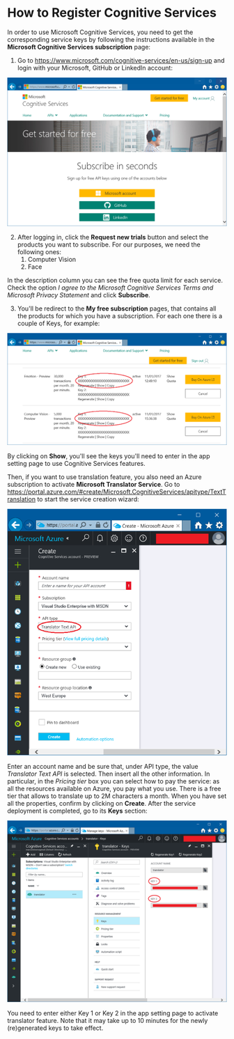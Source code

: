 # How to Register Cognitive Services

In order to use Microsoft Cognitive Services, you need to get the corresponding service keys by following the instructions available in the **Microsoft Cognitive Services subscription** page:

1. Go to https://www.microsoft.com/cognitive-services/en-us/sign-up and login with your Microsoft, GitHub or LinkedIn account:

<img src="https://raw.githubusercontent.com/DotNetToscana/See4Me/master/Docs/Images/CognitiveServices_Signup.png">

2. After logging in, click the **Request new trials** button and select the products you want to subscribe. For our purposes, we need the following ones:
    1. Computer Vision
    2. Face

In the description column you can see the free quota limit for each service. Check the option *I agree to the Microsoft Cognitive Services Terms and Microsoft Privacy Statement* and click **Subscribe**.

3. You'll be redirect to the **My free subscription** pages, that contains all the products for which you have a subscription. For each one there is a couple of Keys, for example:

<img src="https://raw.githubusercontent.com/DotNetToscana/See4Me/master/Docs/Images/CognitiveServices_Keys.png">

By clicking on **Show**, you'll see the keys you'll need to enter in the app setting page to use Cognitive Services features.


Then, if you want to use translation feature, you also need an Azure subscription to activate **Microsoft Translator Service**. Go to https://portal.azure.com/#create/Microsoft.CognitiveServices/apitype/TextTranslation to start the service creation wizard:

<img src="https://raw.githubusercontent.com/DotNetToscana/See4Me/master/Docs/Images/TranslatorService_Creation.png">

Enter an account name and be sure that, under API type, the value *Translator Text API* is selected. Then insert all the other information. In particular, in the *Pricing tier* box you can select how to pay the service: as all the resources available on Azure, you pay what you use. There is a free tier that allows to translate up to 2M characters a month. When you have set all the properties, confirm by clicking on **Create**. After the service deployment is completed, go to its **Keys** section:

<img src="https://raw.githubusercontent.com/DotNetToscana/See4Me/master/Docs/Images/TranslatorService_Keys.png">

You need to enter either Key 1 or Key 2 in the app setting page to activate translator feature. Note that it may take up to 10 minutes for the newly (re)generated keys to take effect.
